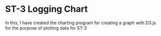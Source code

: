 # ST-3 Logging Chart
In this, I have created the charting program for creating a graph with D3.js for the purpose of plotting data for ST-3
